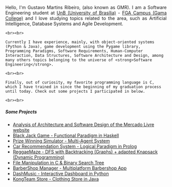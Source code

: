 <p align = "justify">
    Hello, I'm Gustavo Martins Ribeiro, (also known as GMR). I am a Software Engineering student at <a href="https://www.unb.br/">UnB (University of Brasília)</a> - <a href="https://fga.unb.br/">FGA Campus (Gama College)</a> and I love studying topics related to the area, such as Artificial Intelligence, Database Systems and Agile Development.

    <br><br>

    Currently I have experience, mainly, with object-oriented systems (Python & Java), game development using the Pygame library, Programming Paradigms, Software Requirements, Human-Computer Interaction, Data Structures, Software Architecture and Design, among many others topics belonging to the universe of <strong>Software Engineering</strong>.

    <br><br>

    Finally, out of curiosity, my favorite programming language is C, which I have trained in since the beginning of my graduation process until today. Check out some projects I participated in below.

    <br><br>

</p>

##### Some Projects

- [Analysis of Architecture and Software Design of the Mercado Livre website][1]
- [Black Jack Game - Functional Paradigm in Haskell][2]
- [Prize Winning Simulator - Multi-Agent System][3]
- [Car Recommendation System - Logical Paradigm in Prolog][4]
- [ReggaeMaze - DFS with Backtracking (Graphs) + adapted Knapsack (Dynamic Programming)][5]
- [File Manipulation in C & Binary Search Tree][6]
- [BarberShop Manager - Multiplatform Barbershop App][7]
- [DashMusic - Interactive Dashboard in Python][8]
- [KongTeam Store - Clothing Store in Java][9]

[1]: https://unbarqdsw2023-1.github.io/2023.1_G3_ProjetoMercadoLivre/#/README
[2]: https://github.com/gustavomartins-github/2023.1_G2_Funcional_BlackJack
[3]: https://github.com/gustavomartins-github/2023.1_G2_SMA_SimuladorDelacaoPremiada
[4]: https://github.com/gustavomartins-github/2023.1_G2_Logico_CarRecomendation
[5]: https://github.com/gustavomartins-github/ReggaeMaze
[6]: https://github.com/gustavomartins-github/TP2-EDA
[7]: https://github.com/gustavomartins-github/BarberShop-Manager
[8]: https://github.com/gustavomartins-github/APC
[9]: https://github.com/gustavomartins-github/TabalhoDeOO-LojaDeRoupas